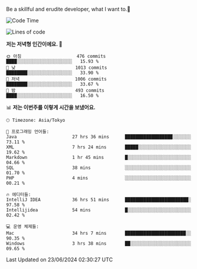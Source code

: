 Be a skillful and erudite developer, what I want to.👶

<!--START_SECTION:waka-->
![Code Time](http://img.shields.io/badge/Code%20Time-924%20hrs%204%20mins-blue)

![Lines of code](https://img.shields.io/badge/%EC%A0%80%EB%8A%94%20%EC%97%AC%ED%83%9C%EA%B9%8C%EC%A7%80%20-2.3%20million%20%EC%A4%84%EC%9D%98%20%EC%BD%94%EB%93%9C%EB%A5%BC%20%EC%9E%91%EC%84%B1%ED%96%88%EC%96%B4%EC%9A%94.-blue)

**저는 저녁형 인간이에요. 🦉** 

```text
🌞 아침                     476 commits         ████░░░░░░░░░░░░░░░░░░░░░   15.93 % 
🌆 낮　                     1013 commits        ████████░░░░░░░░░░░░░░░░░   33.90 % 
🌃 저녁                     1006 commits        ████████░░░░░░░░░░░░░░░░░   33.67 % 
🌙 밤　                     493 commits         ████░░░░░░░░░░░░░░░░░░░░░   16.50 % 
```


📊 **저는 이번주를 이렇게 시간을 보냈어요.** 

```text
🕑︎ Timezone: Asia/Tokyo

💬 프로그래밍 언어들: 
Java                     27 hrs 36 mins      ██████████████████░░░░░░░   73.11 % 
XML                      7 hrs 24 mins       █████░░░░░░░░░░░░░░░░░░░░   19.62 % 
Markdown                 1 hr 45 mins        █░░░░░░░░░░░░░░░░░░░░░░░░   04.66 % 
SQL                      38 mins             ░░░░░░░░░░░░░░░░░░░░░░░░░   01.70 % 
PHP                      4 mins              ░░░░░░░░░░░░░░░░░░░░░░░░░   00.21 % 

🔥 에디터들: 
IntelliJ IDEA            36 hrs 51 mins      ████████████████████████░   97.58 % 
Intellijidea             54 mins             █░░░░░░░░░░░░░░░░░░░░░░░░   02.42 % 

💻 운영 체제들: 
Mac                      34 hrs 7 mins       ███████████████████████░░   90.35 % 
Windows                  3 hrs 38 mins       ██░░░░░░░░░░░░░░░░░░░░░░░   09.65 % 
```


 Last Updated on 23/06/2024 02:30:27 UTC
<!--END_SECTION:waka-->
